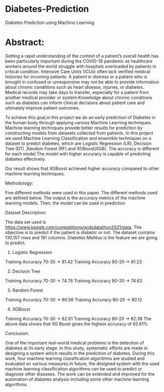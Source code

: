 # Diabetes-Prediction
Diabetes Prediction using Machine Learning

# Abstract:

Getting a rapid understanding of the context of a patient’s overall health has been
particularly important during the COVID-19 pandemic as healthcare workers
around the world struggle with hospitals overloaded by patients in critical
condition. Intensive Care Units (ICUs) often lack verified medical histories for
incoming patients. A patient in distress or a patient who is brought in confused or
unresponsive may not be able to provide information about chronic conditions
such as heart disease, injuries, or diabetes. Medical records may take days to
transfer, especially for a patient from another medical provider or
system.Knowledge about chronic conditions such as diabetes can inform clinical
decisions about patient care and ultimately improve patient outcomes.

To achieve this goal,in this project we do an early prediction of Diabetes in the
human body through applying various Machine Learning techniques. Machine
learning techniques provide better results for prediction by constructing models
from datasets collected from patients. In this project we used Machine Learning
Classification and ensemble techniques on a dataset to predict diabetes, which
are Logistic Regression (LR), Decision Tree (DT) ,Random Forest (RF) and
XGBoost(XGB). The accuracy is different for each model.The model with higher
accuracy is capable of predicting diabetes effectively.

Our result shows that XGBoost achieved higher accuracy compared to other
machine learning techniques.


Methodology:

Five different methods were used in this paper. The
different methods used are defined below. The output is the accuracy metrics of
the machine learning models. Then, the model can be used in prediction

Dataset Description:

The data set used is
https://www.kaggle.com/competitions/widsdatathon2021/data. The objective is
to predict if the patient is diabetic or not.
The dataset contains 130,157 rows and 181 columns. Diabetes Mellitus is the
feature we are going to predict.

1. Logistic Regression

Training Accuracy 70-30 -> 81.42
Training Accuracy 80-20 -> 81.23

2. Decision Tree

Training Accuracy 70-30 -> 74.78
Training Accuracy 80-20 -> 74.63

3. Random Forest

Training Accuracy 70-30 -> 80.56
Training Accuracy 80-20 -> 80.12

4. XGBoost

Training Accuracy 70-30 -> 82.61
Training Accuracy 80-20 -> 82.38
The above data shows that XG Boost gives the highest accuracy of 82.61%


Conclusion:

One of the important real-world medical problems is the detection of diabetes at
its early stage. In this study, systematic efforts are made in designing a system
which results in the prediction of diabetes. During this work, four machine
learning classification algorithms are studied and evaluated on various
measures.In future, the designed system with the used machine learning
classification algorithms can be used to predict or diagnose other diseases. The
work can be extended and improved for the automation of diabetes analysis
including some other machine learning algorithms.
